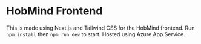 # HobMind Frontend

This is made using Next.js and Tailwind CSS for the HobMind frontend. Run `npm install` then `npm run dev` to start. Hosted using Azure App Service.
